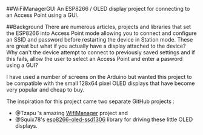 ##WiFiManagerGUI
An ESP8266 / OLED display project for connecting to an Access Point using a GUI.

##Background
There are numerous articles, projects and libraries that set the ESP8266 into Access Point mode allowing you to connect and configure an SSID and password before restarting the device in Station mode.  These are great but what if you actually have a display attached to the device?  Why can't the device attempt to connect to previously saved settings and if this fails, allow the user to select an Access Point and enter a pasword using a GUI?

I have used a number of screens on the Arduino but wanted this project to be compatible with the small 128x64 pixel OLED displays that have become very popular and cheap to buy.

The inspiration for this project came two separate GitHub projects :
* @Tzapu 's amazing [WifiManager](https://github.com/tzapu/WiFiManager) project and 
* @Squix78's [esp8266-oled-ssd1306](https://github.com/squix78/esp8266-oled-ssd1306) library for driving these little OLED displays.



